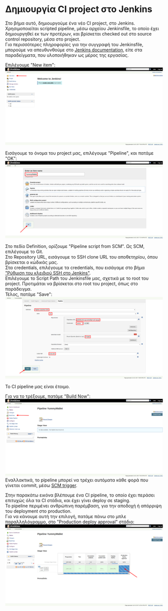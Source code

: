 # Δημιουργία CI project στο Jenkins

Στο βήμα αυτό, δημιουργούμε ένα νέο CI project, στο Jenkins. Χρησιμοποιείται scripted pipeline, μέσω αρχείου Jenkinsfile, το οποίο έχει δημιουργηθεί εκ των προτέρων, και βρίσκεται checked out στο source control repository, μέσα στο project.  
Για περισσότερες πληροφορίες για την συγγραφή του Jenkinsfile, μπορούμε να απευθυνθούμε στο [Jenkins documentation](https://jenkins.io/doc/book/pipeline/jenkinsfile), είτε στα παραδείγματα, που υλοποιήθηκαν ως μέρος της εργασίας.


Επιλέγουμε "New item":
![](screenshots/6_jenkins_project/1_new_item.png)

Εισάγουμε το όνομα του project μας, επιλέγουμε "Pipeline", και πατάμε "OK":
![](screenshots/6_jenkins_project/2_new_item.png)

Στο πεδίο Definition, ορίζουμε "Pipeline script from SCM". Ως SCM, επιλέγουμε το Git.  
Στο Repository URL, εισάγουμε το SSH clone URL του αποθετηρίου, όπου βρίσκεται ο κώδικάς μας.  
Στα credentials, επιλέγουμε τα credentials, που εισάγαμε στο βήμα ["Ρύθμιση του κλειδιού SSH στο Jenkins"](ssh_credentials.md).  
Επιλέγουμε το Script Path του Jenkinsfile μας, σχετικά με το root του project. Προτιμάται να βρίσκεται στο root του project, όπως στο παράδειγμα.  
Τέλος, πατάμε "Save":
![](screenshots/6_jenkins_project/3_pipeline_config.png)

Το CI pipeline μας είναι έτοιμο.

Για να το τρέξουμε, πατάμε "Build Now":
![](screenshots/6_jenkins_project/4_build_now.png)
Εναλλακτικά, το pipeline μπορεί να τρέχει αυτόματα κάθε φορά που γίνεται commit, μέσω [SCM trigger](scm_trigger.md).


Στην παρακάτω εικόνα βλέπουμε ένα CI pipeline, το οποίο έχει περάσει επιτυχώς όλα τα CI στάδια, και έχει γίνει deploy σε staging.  
Το pipeline περιμένει ανθρώπινη παρέμβαση, για την αποδοχή ή απόρριψη του deployment στο production.  
Για να κάνουμε αυτή την επιλογή, πατάμε πάνω στο μπλε παραλληλόγραμμο, στο "Production deploy approval" στάδιο:
![](screenshots/6_jenkins_project/5_production_deploy_approval.png)
